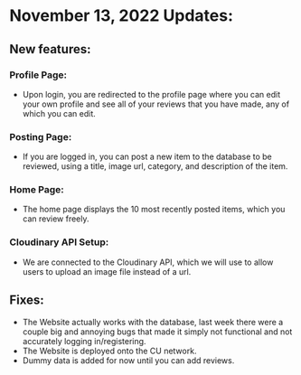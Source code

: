 # November 13, 2022 Updates:

## New features:

### Profile Page:

- Upon login, you are redirected to the profile page where you can edit your own profile and see all of your reviews that you have made, any of which you can edit.

### Posting Page:

- If you are logged in, you can post a new item to the database to be reviewed, using a title, image url, category, and description of the item.

### Home Page:

- The home page displays the 10 most recently posted items, which you can review freely.

### Cloudinary API Setup:

- We are connected to the Cloudinary API, which we will use to allow users to upload an image file instead of a url.

## Fixes:

- The Website actually works with the database, last week there were a couple big and annoying bugs that made it simply not functional and not accurately logging in/registering.
- The Website is deployed onto the CU network.
- Dummy data is added for now until you can add reviews.